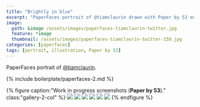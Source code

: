 ```yaml
---
title: "Brightly in blue"
excerpt: "PaperFaces portrait of @tiamclaurin drawn with Paper by 53 on an iPad."
image: 
  path: &image /assets/images/paperfaces-tiamclaurin-twitter.jpg 
  feature: *image
  thumbnail: /assets/images/paperfaces-tiamclaurin-twitter-150.jpg
categories: [paperfaces]
tags: [portrait, illustration, Paper by 53]
---
```


PaperFaces portrait of [@tiamclaurin](https://twitter.com/tiamclaurin).

{% include boilerplate/paperfaces-2.md %}

{% figure caption:"Work in progress screenshots (**Paper by 53**)." class:"gallery-2-col" %}
[![](/assets/images/paperfaces-tiamclaurin-process-1-600.jpg)](/assets/images/paperfaces-tiamclaurin-process-1-lg.jpg)
[![](/assets/images/paperfaces-tiamclaurin-process-2-600.jpg)](/assets/images/paperfaces-tiamclaurin-process-2-lg.jpg)
[![](/assets/images/paperfaces-tiamclaurin-process-3-600.jpg)](/assets/images/paperfaces-tiamclaurin-process-3-lg.jpg)
[![](/assets/images/paperfaces-tiamclaurin-process-4-600.jpg)](/assets/images/paperfaces-tiamclaurin-process-4-lg.jpg)
[![](/assets/images/paperfaces-tiamclaurin-process-5-600.jpg)](/assets/images/paperfaces-tiamclaurin-process-5-lg.jpg)
[![](/assets/images/paperfaces-tiamclaurin-process-6-600.jpg)](/assets/images/paperfaces-tiamclaurin-process-6-lg.jpg)
{% endfigure %}
